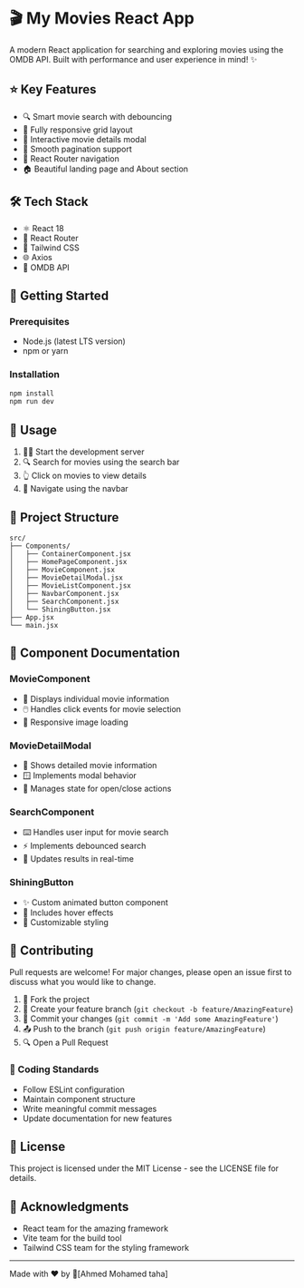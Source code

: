 # 🎬 My Movies React App

A modern React application for searching and exploring movies using the OMDB API. Built with performance and user experience in mind! ✨

## ⭐ Key Features

- 🔍 Smart movie search with debouncing
- 📱 Fully responsive grid layout
- 🎯 Interactive movie details modal
- 📄 Smooth pagination support
- 🧭 React Router navigation
- 🏠 Beautiful landing page and About section

## 🛠️ Tech Stack

- ⚛️ React 18
- 🔄 React Router
- 💅 Tailwind CSS
- 🌐 Axios
- 🎥 OMDB API

## 🚀 Getting Started

### Prerequisites

- Node.js (latest LTS version)
- npm or yarn

### Installation

```bash
npm install
npm run dev
```

## 📖 Usage

1. 🏃‍♂️ Start the development server
2. 🔍 Search for movies using the search bar
3. 👆 Click on movies to view details
4. 🧭 Navigate using the navbar

## 📁 Project Structure

```
src/
├── Components/
│   ├── ContainerComponent.jsx
│   ├── HomePageComponent.jsx
│   ├── MovieComponent.jsx
│   ├── MovieDetailModal.jsx
│   ├── MovieListComponent.jsx
│   ├── NavbarComponent.jsx
│   ├── SearchComponent.jsx
│   └── ShiningButton.jsx
├── App.jsx
└── main.jsx
```

## 🧩 Component Documentation

### MovieComponent

- 🎦 Displays individual movie information
- 🖱️ Handles click events for movie selection
- 📸 Responsive image loading

### MovieDetailModal

- 📝 Shows detailed movie information
- 🪟 Implements modal behavior
- 🔄 Manages state for open/close actions

### SearchComponent

- ⌨️ Handles user input for movie search
- ⚡ Implements debounced search
- 🔄 Updates results in real-time

### ShiningButton

- ✨ Custom animated button component
- 🎨 Includes hover effects
- 🎯 Customizable styling

## 🤝 Contributing

Pull requests are welcome! For major changes, please open an issue first to discuss what you would like to change.

1. 🍴 Fork the project
2. 🌱 Create your feature branch (`git checkout -b feature/AmazingFeature`)
3. 💾 Commit your changes (`git commit -m 'Add some AmazingFeature'`)
4. 📤 Push to the branch (`git push origin feature/AmazingFeature`)
5. 🔍 Open a Pull Request

### 📝 Coding Standards

- Follow ESLint configuration
- Maintain component structure
- Write meaningful commit messages
- Update documentation for new features

## 📄 License

This project is licensed under the MIT License - see the LICENSE file for details.

## 🙏 Acknowledgments

- React team for the amazing framework
- Vite team for the build tool
- Tailwind CSS team for the styling framework

---

Made with ❤️ by [ِAhmed Mohamed taha]
